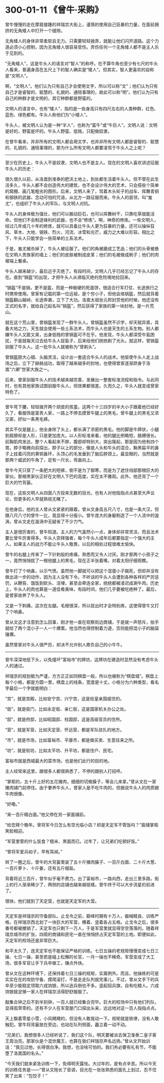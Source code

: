 # 300-01-11 《曾牛·采购》

曾牛慢慢的走在摩肩接踵的祥瑞京大街上，谨慎的使用自己狂暴的力量，在面前拥挤的无角矮人中打开一个缝隙。

无角矮人的身体非常柔软且无力。只需要轻轻拨弄，就能让他们闪开道路。这个力道必须小心控制，因为无角矮人很容易受伤。弄伤任何一个无角矮人都不是主人乐于见到的。

“无角矮人”，这是牛头人的语言对“智人”的称呼。在不算牛角也至少有七尺的牛头人看来，普遍身高在五尺上下的智人确实是“矮人”。但其实，智人更喜欢的自称是“文明人”。

啊，“文明人”。他们认为只有自己才会使用文字，所以可以称“文”；他们认为只有自己才是睿智的、聪慧的、礼貌的、通晓事理的，故此可以称“明”。他们认为只有自己的种群才是文明的，其它种群都是野蛮的。

文明人的语言中，也有“矮人”，指的是一些身高只有四尺左右的人类种群，红色、蓝色、绿色都有。牛头人称他们为“小矮人”。

牛头人，被文明人认为是一种“半人”，也称为“蛮牛”或“牛巨人”。文明人说：文明是好的，野蛮是坏的。牛头人野蛮、低贱，只配做奴隶。

在曾牛看来，并非所有的文明人都会用文字，也并非所有文明人都是睿智的、聪慧的、礼貌的、通晓事理的，那为什么所有文明人都要凌驾于牛头人之上呢？

***

至少在历史上，牛头人不是奴隶，文明人也不是主人。现在的文明人喜欢讲述征服牛头人的历史：

很久很久以前，从洛嵩到淮泰的肥沃土地上，到处都生活着牛头人。但不管在此生活多久，牛头人都不会创造伟大的建筑，也不会设计伟大的艺术，只会搭些个简单的窝棚、画几笔粗劣的图形。后来，文明人来了，驾着木头轮子的战车、挥舞青铜和钢铁的武器、念动可怕的咒语，从北方一路征服而来。牛头人的首领，叫“蚩尤”，也组织了牛头人的军队，与文明人对抗。

牛头人的身体极为强壮，他们可以搬动巨石，也可以挥舞树干，只靠吃草就能活命。但他们不会制造锋利的武器，也不会“修炼”。啊，神奇的修炼。一些文明人，经过几年或几十年的修炼，就可以具备比牛头人更为狂暴的力量，还可以操纵狂风、草木、大地、钢铁、烈火、河流、冰雪和光芒，威力之大难以形容。相比之下，牛头人只能学会一些简单的土系法术。

于是，蚩尤被杀掉了，牛头人被征服了。他们的角被磨成工艺品；他们的头骨被悬在文明人贵族家的墙上；他们的皮肤被制成皮革；他们的毛被做成刷子；他们的肉被端上餐桌。

牛头人越来越少，最后近乎灭绝了。有段时间，文明人几乎已经忘记了牛头人的存在。直到“锅盔”的出现，才把牛头人从濒临灭绝的危险境地拉回来。

“锅盔“不是锅，更不是盔，而是一种极硬的死面饼，很适合行军打仗、长途旅行之时携带使用。曾家有记载的第一位远祖，是个穷小子，但他会烙锅盔，然后就背着锅盔翻山越岭、长途奔袭，立下了大功。洛嵩太祖张元邦封赏他的时候，他还没有正式的名字，就给自己起名叫“锅盔”，然后获得了家族的第一块封地，是一片荒山。

就在这个荒山里，曾锅盔发现了一群牛头人。曾锅盔虽然不识字，却天赋异禀，具备大地之力，天生就会使用一些土系法术，而牛头人也是天生的土系生物。别人都嫌牛头人又脏又臭，出身低贱的曾锅盔可不在乎。他发现，牛头人都深受牛虱困扰，于是就每天过去给牛头人捉虱子，后来给他们统统剃了光头。就这样，曾锅盔驯服了牛头人。这一批牛头人就被称为“曾剃头”。

曾锅盔胆大心细、头脑灵活，设计出一套适合牛头人的战术。他驱使牛头人走上战场之后，立下了赫赫战功，取得了越来越多的封地，也使得曾家逐渐跻身于洛嵩“六卿”世家大族之一。

后来，曾家驯服牛头人的技术越来越完善，发展出一整套标准流程和指令。与此同时，也有其他家族试图驯服牛头人，但效果都很差。久而久之，牛头人就变成曾家特色了。

***

曾牛弯下腰，轻轻拨开两个顽皮的孩童。这两个十三四岁的半大小子跟着他已经好久了，看服饰是富贵人家，一路上不停去摸曾牛腿上的黑毛。曾牛腿上的黑毛又浓又密，好似一条黑毛裤。

其实不仅是腿上，他全身除了头上，都长满了浓密的黑毛。他的脚是牛蹄状，小腿到肩膀却是人形，只是更加庞大。以人形标准来看，他的腿比例略短，胳膊很长。前胸肌肉发达，整个人看起来不胖，腹部却特别大，突出隆起，那是因为他有四个胃。脖子略微向前探出，脖子以上的部分，像是人头和牛头的混合，黝黑扁平的鼻子上挂着闪亮的黄铜鼻环，头顶心的毛发垂到了脑后脖颈上。最显眼的，当然就是那两个威武的牛角了，足有一尺长，弯曲向上。

曾牛今天只穿了一条肥大的短裤，倒不是为了御寒，而是为了遮住裆部那根巨大的家伙。那根黑家伙正好在文明人下巴的高度，实在太不雅观。此外，他还背了一个巨大的竹背篓。

现在，这些文明人从四面八方投来无数的目光，也有人对他指指点点甚至大声议论，但更多的人早就熟视无睹了。

在他身后，他的主人曾从文紧紧的跟着。曾从文身高五尺八寸，也是一条大汉，但跟八尺八寸的曾牛一比，竟显得十分瘦小。曾牛庞大的身躯制造了一个人流中的漩涡，曾从文走在漩涡中无疑省了不少力气。

主人是很厉害的，曾牛知道。主人的力气虽然小一点，身体却非常灵活，而且法术要比曾牛厉害得多。牛头人崇拜强者，每个牛头人成年后都要指定一个强大的主人。如果主人的战力不能让牛头人敬畏，以后的相处过程很难太愉快。

曾牛的右腿上传来了一下针刺般的疼痛，熟悉而又令人讨厌。刚才那两个小孩子之一，竟然悄悄拔了一根他腿上的黑毛，现在正半张着嘴，对着太阳仔细观瞧。

曾牛打了个响鼻，以示气愤。虽然他一脚就可以把这个混蛋小子踹死，但却并没有做出进一步的动作，因为主人没有下令。不听话的牛头人会遭到各种各样的严厉惩罚，从鞭笞、饿饭到砍头、活埋，甚至会牵连全家，统统都被凌迟成涮牛肉。历史上，牛头人的肉也算是一道佳肴美味，有段时间，他们几乎要被吃绝种了。最后，是曾家收养了牛头人。

又是一下刺痛，这次在左腿。毛根很深，所以拔出时才会特别疼。这使得曾牛又打了个响鼻。

曾从文这才注意到怎么回事，刚才他一直在观察街边商铺，于是就一声怒斥，抬手就给了两个混小子一人一个爆栗。他当然也得控制着力道，否则能把混小子的脑袋锤爆。

虽然曾家对牛头人很严厉，却决不允许别人欺负自己的小牛牛。

***

曾牛深深地低下头，以免撞坏“富裕市”的牌坊，这牌坊在建造时显然没有考虑牛头人的通过。

祥瑞京的规划极为严谨，方方正正如同棋盘一般，所以也被称为“棋盘城”。棋盘上每个小格，都是方圆一里，棋盘上的线条，宽度是十丈。小格分为六种类型，看名字最后一个字就能明白：

“宫”，就是宫殿，比如安宁宫、兴宁宫，这是给皇亲国戚住的。

“衙”，就是衙门，比如永定衙、亲仁衙，这是国家机关办公之处。

“邸”，就是府邸，比如昭国邸、柱国邸，这是高级官员的住所。

“营”，就是军营，比如天定营、怀远营，都是军队驻扎的地方。

“市”，就是市场，比如富裕市、平康市，都是做买卖、生意往来之所。

“坊”，就是街坊，比如太平坊、升平坊，都是住户、民宅。

富裕市就是西城最大的菜市场，也是他们此行的目的地。

主人经常来这里，跟很多人都很熟悉了，不停的跟别人打招呼。

“掌柜的，五十斤上好的五花猪肉，细细的切做臊子，等会儿来拿。”曾从文在一家猪肉铺门前停住。由于豢养牛头人，曾家人是不吃牛肉的，但据说牛头人的肉质跟牛肉很像。

“好嘞。”

“来一百斤精白面。”他又停在另一家面铺前。

“给您拜个晚年。曾将军今日怎么有空光临小店？却是天定军不管饭吗？”面铺掌柜笑脸相迎。

“军营里管的什么饭食？糙米、黑面而已。过年了，让兄弟们吃顿好饭。”

“曾将军爱兵如子，早有耳闻。”

转了一圈之后，曾牛的大背篓里装了五十斤猪肉臊子、一百斤白面、二十斤大葱、一百斤萝卜、十斤姜，还有五斤细盐。

背着将近三百斤，曾牛似乎毫不费力。出了富裕市，一路向西，走出三里多路，街上的行人渐渐稀少了，两侧的店铺也越来越低矮。曾牛终于可以大步流星的前进了。

很快，他们就到了天定营，也就是天定军的大营。

***

天定军是祥瑞京的守备部队。止戈令之前，巅峰时期有十万人，器械精良、训练严格，在祥瑞京西北划了一块巨大的军营，横着、竖着各占五格。止戈令之后，很多番号都被撤销了，天定军也只剩下一万人，于是军营里就显得空空落落的。随着祥瑞京城市的扩张，四周的商铺和民宅一直在悄悄挤占天定军营的土地。即便如此，天定军的校场还是非常巨大。

和平太久了，连天定军也不能保证严格的训练。七日五操的老规矩慢慢变成七日三操、七日一操，甚至若是碰上松懈的长官，一月一操也不稀奇。军营变成了大工场，很多军官让手下兵卒做工，赚点外快。

曾从文在这种环境下，还保持着七日三操的规矩，实属例外。而且，他操练的可是实实在在的攻防守备、摸爬滚打，不是走走队列就完事儿。不过，曾从文手下的兵卒至少能稳定领取六成饷银，所以逃兵倒也不多。竖起招兵旗，自有吃粮人。六成饷银就足够一家人在祥瑞京活得舒舒服服了。

敲集合钟之后不到半刻钟，一百人就已经集合完毕。巨大的校场中只有他们列队，显得孤零零的。还有不少人在军营屋门口探出头来，远远地对这一百人指指点点。

天上飘着零星小雪，小风飕飕的，但没有人敢晃动一下。规矩就是铁律，没有人敢触犯。曾牛将背篓放在旁边，也站在队列侧面，矗立着一动不动。

“兄弟们，我想很多人已经听说了，我们这个队，明天要被派去保卫淮泰二皇子客王周治亮。那家伙是个混世魔王，也算在我们祥瑞京声名远扬。”曾从文开始训话：“我见过他，长得很白净。我想，也没啥可怕的。我们务必要有礼有节，不能堕了洛嵩国的名头。”

“今天我们就来紧急训练一下，免得明天露怯。大过年的，是有点辛苦。所以今天的训练任务是——”曾从文拖长了音调，目光在一张张熟悉的面孔上划过，忍不住笑了出来：“包饺子！”

